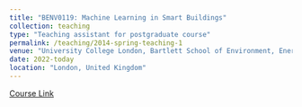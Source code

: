 ```yaml
---
title: "BENV0119: Machine Learning in Smart Buildings"
collection: teaching
type: "Teaching assistant for postgraduate course"
permalink: /teaching/2014-spring-teaching-1
venue: "University College London, Bartlett School of Environment, Energy and Resources"
date: 2022-today
location: "London, United Kingdom"
---
```

[Course Link](https://rl.talis.com/3/ucl/lists/B2F838DC-8669-F245-5F40-E3F7B4CD3133.html?lang=en-GB)
